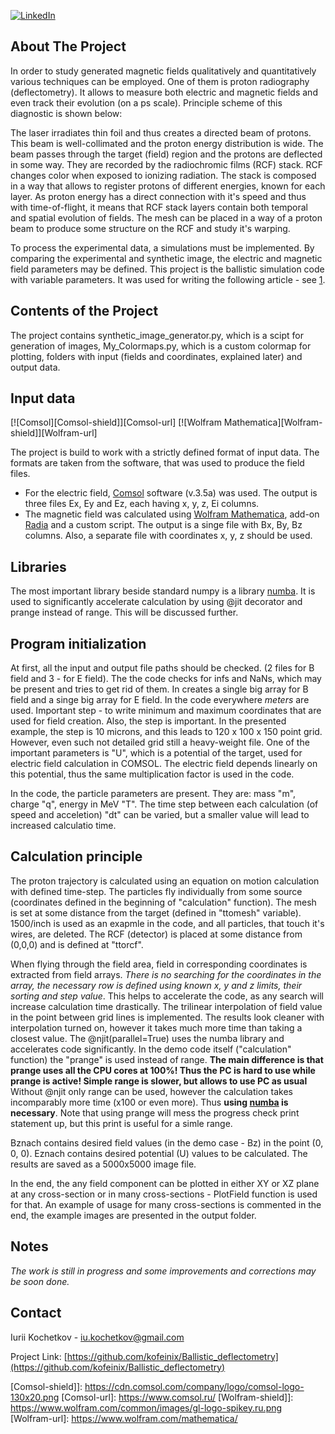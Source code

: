 [![LinkedIn][linkedin-shield]][linkedin-url]


<!-- ABOUT THE PROJECT -->
## About The Project

In order to study generated magnetic fields qualitatively and quantitatively various techniques can be
employed. One of them is proton radiography (deflectometry). It allows to measure both electric and magnetic fields and even track their evolution (on a ps scale).
Principle scheme of this diagnostic is shown below:


The laser irradiates thin foil and thus creates a directed beam of protons. This beam is well-collimated and the proton energy distribution is wide.
The beam passes through the target (field) region and the protons are deflected in some way.
They are recorded by the radiochromic films (RCF) stack. RCF changes color when exposed to ionizing radiation. 
The stack is composed in a way that allows to register protons of different energies, known for each layer.
As proton energy has a direct connection with it's speed and thus with time-of-flight, it means that RCF stack layers contain both temporal and spatial evolution of fields.
The mesh can be placed in a way of a proton beam to produce some structure on the RCF and study it's warping.

To process the experimental data, a simulations must be implemented. By comparing the experimental and synthetic image, the electric and magnetic field parameters may be defined.
This project is the ballistic simulation code with variable parameters. It was used for writing the following article - see [1](https://iopscience.iop.org/article/10.1088/1742-6596/1686/1/012004).

## Contents of the Project
The project contains synthetic_image_generator.py, which is a scipt for generation of images, My_Colormaps.py, which is a custom colormap for plotting, folders with input (fields and coordinates, explained later) and output data.

## Input data
[![Comsol][Comsol-shield]][Comsol-url]
[![Wolfram Mathematica][Wolfram-shield]][Wolfram-url]

The project is build to work with a strictly defined format of input data. The formats are taken from the software, that was used to produce the field files.
* For the electric field, [Comsol](https://www.comsol.ru/) software (v.3.5a) was used. The output is three files Ex, Ey and Ez, each having x, y, z, Ei columns.
* The magnetic field was calculated using [Wolfram Mathematica](https://www.wolfram.com/mathematica/), add-on [Radia](https://www.esrf.fr/Accelerators/Groups/InsertionDevices/Software/Radia) and a custom script.
The output is a singe file with Bx, By, Bz columns. Also, a separate file with coordinates x, y, z should be used.

## Libraries
The most important library beside standard numpy is a library [numba](http://numba.pydata.org/). It is used to significantly accelerate calculation by using @jit decorator and prange instead of range. This will be discussed further.
## Program initialization
At first, all the input and output file paths should be checked. (2 files for B field and 3 - for E field). The the code checks for infs and NaNs, which may be present and tries to get rid of them.
In creates a single big array for B field and a singe big array for E field. In the code everywhere _meters_ are used.
Important step - to write minimum and maximum coordinates that are used for field creation. Also, the step is important. In the presented example, the step is 10 microns, and this leads to 120 x 100 x 150 point grid.
However, even such not detailed grid still a heavy-weight file.
One of the important parameters is "U", which is a potential of the target, used for electric field calculation in COMSOL. The electric field depends linearly on this potential, thus the same multiplication factor is used in the code.

In the code, the particle parameters are present. They are: mass "m", charge "q", energy in MeV "T".  The time step between each calculation (of speed and acceletion) "dt" can be varied, but a smaller value will lead to increased calculatio time.

## Calculation principle
The proton trajectory is calculated using an equation on motion calculation with defined time-step. The particles fly individually from some source (coordinates defined in the beginning of "calculation" function).
The mesh is set at some distance from the target (defined in "ttomesh" variable). 1500/inch is used as an exapmle in the code, and all particles, that touch it's wires, are deleted.
The RCF (detector) is placed at some distance from (0,0,0) and is defined at "ttorcf". 

When flying through the field area, field in corresponding coordinates is extracted from field arrays. _There is no searching for the coordinates in the array, the necessary row is defined using known x, y and z limits, their sorting and step value_.
This helps to accelerate the code, as any search will increase calculation time drastically.
The trilinear interpolation of field value in the point between grid lines is implemented. The results look cleaner with interpolation turned on, however it takes much more time than taking a closest value. 
The @njit(parallel=True) uses the numba library and accelerates code significantly. In the demo code itself ("calculation" function) the "prange" is used instead of range. 
__The main difference is that prange uses all the CPU cores at 100%! Thus the PC is hard to use while prange is active! Simple range is slower, but allows to use PC as usual__
Without @njit only range can be used, however the calculation takes incomparably more time (x100 or even more). Thus __using [numba](http://numba.pydata.org/) is necessary__.
Note that using prange will mess the progress check print statement up, but this print is useful for a simle range.

Bznach contains desired field values (in the demo case - Bz) in the point (0, 0, 0). Eznach contains desired potential (U) values to be calculated.
The results are saved as a 5000x5000 image file. 

In the end, the any field component can be plotted in either XY or XZ plane at any cross-section or in many cross-sections - PlotField function is used for that. An example of usage for many cross-sections is commented in the end, the example images are presented in the output folder. 


## Notes
_The work is still in progress and some improvements and corrections may be soon done._

## Contact

Iurii Kochetkov -  iu.kochetkov@gmail.com

Project Link: [https://github.com/kofeinix/Ballistic_deflectometry](https://github.com/kofeinix/Ballistic_deflectometry)


<!-- MARKDOWN LINKS & IMAGES -->

[linkedin-shield]: https://img.shields.io/badge/-LinkedIn-black.svg?style=for-the-badge&logo=linkedin&colorB=555
[linkedin-url]: https://linkedin.com/in/iu-kochetkov/
[Comsol-shield]]: https://cdn.comsol.com/company/logo/comsol-logo-130x20.png
[Comsol-url]: https://www.comsol.ru/
[Wolfram-shield]]: https://www.wolfram.com/common/images/gl-logo-spikey.ru.png
[Wolfram-url]: https://www.wolfram.com/mathematica/
